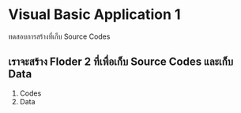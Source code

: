 # Visual Basic Application 1
ทดสอบการสร้างที่เก็บ Source Codes

## เราจะสร้าง Floder 2 ที่เพื่อเก็บ Source Codes และเก็บ Data
1. Codes
1. Data
